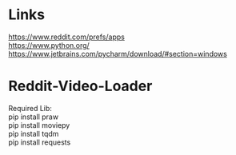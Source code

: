 # Links
https://www.reddit.com/prefs/apps <br>
https://www.python.org/ <br>
https://www.jetbrains.com/pycharm/download/#section=windows

# Reddit-Video-Loader
Required Lib:<br>
pip install praw<br>
pip install moviepy<br>
pip install tqdm<br>
pip install requests
